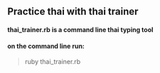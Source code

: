 ## Practice thai with thai trainer

#### thai_trainer.rb is a command line thai typing tool
#### on the command line run:
> ruby thai_trainer.rb


